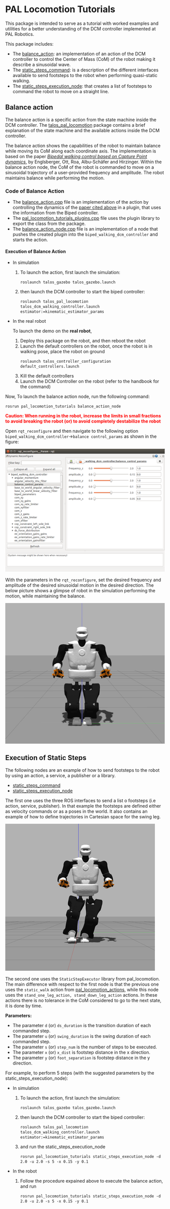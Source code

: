 # PAL Locomotion Tutorials

This package is intended to serve as a tutorial with worked examples and utilities for a better understanding of the DCM controller implemented at PAL Robotics.

This package includes:
* The [balance_action](./src/balance_action.cpp): an implementation of an action of the DCM controller to control the Center of Mass (CoM) of the robot making it describe a sinusoidal wave.
* The [static_steps_command](./src/static_steps_command.cpp): is a description of the different interfaces available to send footsteps to the robot when performing quasi-static walking.
* The [static_steps_execution_node](./src/static_steps_execution_node.cpp): that creates a list of footsteps to command the robot to move on a straight line.

## Balance action

The balance action is a specific action from the state machine inside the DCM controller. The [talos_pal_locomotion](https://gitlab/control/talos_pal_locomotion) package contains a brief explanation of the state machine and the available actions inside the DCM controller.

The balance action shows the capabilities of the robot to maintain balance while moving its CoM along each coordinate axis. The implementation is based on the paper [*Bipedal walking control based on Capture Point dynamics*][bipedal_walking_control_link], by Englsberger, Ott, Roa, Albu-Schäfer and Hirzinger. Within the balance action node, the CoM of the robot is commanded to move on a sinusoidal trajectory of a user-provided frequency and amplitude. The robot maintains balance while performing the motion.

### Code of Balance Action

* The [balance_action.cpp](./src/balance_action.cpp) file is an implementation of the action by controlling the dynamics of the [paper cited above][bipedal_walking_control_link] in a plugin, that uses the information from the Biped controller.
* The [pal_locomotion_tutorials_plugins.cpp](./src/pal_locomotion_tutorials_plugins.cpp) file uses the plugin library to export the class from the package.
* The [balance_action_node.cpp](./src/balance_action_node.cpp) file is an implementation of a node that pushes the created plugin into the `biped_walking_dcm_controller` and starts the action.

#### Execution of Balance Action

* In simulation
    1. To launch the action, first launch the simulation:
        ```
        roslaunch talos_gazebo talos_gazebo.launch
        ```
    2. then launch the DCM controller to start the biped controller:
        ```
        roslaunch talos_pal_locomotion talos_dcm_walking_controller.launch estimator:=kinematic_estimator_params
        ```
* In the real robot

    To launch the demo on the **real robot**, 

    1. Deploy this package on the robot, and then reboot the robot
    2. Launch the default controllers on the robot, once the robot is in walking pose, place the robot on ground
        ```
        roslaunch talos_controller_configuration default_controllers.launch
        ```
    3. Kill the default controllers
    4. Launch the DCM Controller on the robot (refer to the handbook for the command)

Now, To launch the balance action node, run the following command:
```
rosrun pal_locomotion_tutorials balance_action_node
```

<span style="color:red">**Caution: When running in the robot, increase the limits in small fractions to avoid breaking the robot (or) to avoid completely destabilize the robot** </span>

Open `rqt_reconfigure` and then navigate to the following option `biped_walking_dcm_controller`->`balance control_params` as shown in the figure:

![Balance Control Parameters](./images/balance_action_rqt_reconf.png#center)

With the parameters in the `rqt_reconfigure`, set the desired frequency and amplitude of the desired sinusoidal motion in the desired direction. The below picture shows a glimpse of robot in the simulation performing the motion, while maintaining the balance. 

![TALOS Squat](./images/balance_action_talos_squat.png#center)

## Execution of Static Steps

The following nodes are an example of how to send footsteps to the robot by using an action, a service, a publisher or a library.

- [static_steps_command](./src/static_steps_command.cpp)
- [static_steps_execution_node](./src/static_steps_execution_node.cpp)

The first one uses the three ROS interfaces to send a list o footsteps (i.e action, service, publisher). In that example the footsteps are defined either as velocity commands or as a poses in the world. It also contains an example of how to define trajectories in Cartesian space for the swing leg.

![TALOS Static Steps Execution](./images/static_steps_execution_talos.png#center)

The second one uses the `StaticStepExecutor` library from pal_locomotion. The main difference with respect to the first node is that the previous one uses the `static_walk` action from [pal_locomotion_actions](https://gitlab/control/pal_locomotion_actions), while this node uses the `stand_one_leg_action, stand_down_leg_action` actions. In these actions there is no tolerance in the CoM considered to go to the next state, it is done by time.

**Parameters:**
- The parameter `d` (or) `ds_duration` is the transition duration of each commanded step.
- The parameter `u` (or) `swing_duration` is the swing duration of each commanded step.
- The parameter `s` (or) `step_num` is the number of steps to be executed.
- The parameter `x` (or) `x_dist` is footstep distance in the x direction.
- The parameter `y` (or) `foot_separation` is footstep distance in the y direction.

For example, to perform 5 steps (with the suggested parameters by the static_steps_execution_node):

* In simulation
    1. To launch the action, first launch the simulation:
        ```
        roslaunch talos_gazebo talos_gazebo.launch
        ```
    2. then launch the DCM controller to start the biped controller:
        ```
        roslaunch talos_pal_locomotion talos_dcm_walking_controller.launch estimator:=kinematic_estimator_params
        ```
    3. and run the static_steps_execution_node
        ```
        rosrun pal_locomotion_tutorials static_steps_execution_node -d 2.0 -u 2.0 -s 5 -x 0.15 -y 0.1
        ```

* In the robot
    1. Follow the procedure expained above to execute the balance action, and run
        ```
        rosrun pal_locomotion_tutorials static_steps_execution_node -d 2.0 -u 2.0 -s 5 -x 0.15 -y 0.1
        ```

[bipedal_walking_control_link]: https://ieeexplore.ieee.org/document/6094435
